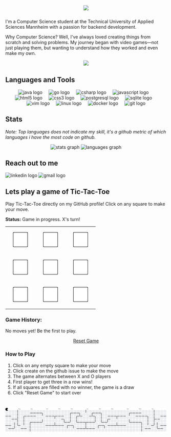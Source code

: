 <div align="center">
  <img height="300" src="https://github.com/user-attachments/assets/06b5c46c-fb17-4729-bcce-5718b752d7da"  />
</div>

###
I'm a Computer Science student at the Technical University of Applied Sciences Mannheim with a passion for backend development.

Why Computer Science? Well, I've always loved creating things from scratch and solving problems. My journey began with video games—not just playing them, but wanting to understand how they worked and even make my own. 


<div align="center">
<img src="https://media3.giphy.com/media/v1.Y2lkPTc5MGI3NjExeGR5MzF0YjNqOHJidGZ6Zmk5dXZ6YzFmZGhvYTdmdzI1NWl5MGJzbSZlcD12MV9pbnRlcm5hbF9naWZfYnlfaWQmY3Q9Zw/tJDz8mPYyUJZ1Pg9fA/giphy.gif" height="100">
</div>

## Languages and Tools

<div align="center">
  <img src="https://cdn.jsdelivr.net/gh/devicons/devicon/icons/java/java-original.svg" height="45" alt="java logo"  />
  <img width="12" />
  <img src="https://cdn.jsdelivr.net/gh/devicons/devicon/icons/go/go-original.svg" height="45" alt="go logo"  />
  <img width="12" />
  <img src="https://cdn.jsdelivr.net/gh/devicons/devicon/icons/csharp/csharp-original.svg" height="45" alt="csharp logo"  />
  <img width="12" />
  <img src="https://cdn.jsdelivr.net/gh/devicons/devicon/icons/javascript/javascript-original.svg" height="45" alt="javascript logo"  />
  <img width="12" />
  <img src="https://cdn.jsdelivr.net/gh/devicons/devicon/icons/html5/html5-original.svg" height="45" alt="html5 logo"  />
  <img width="12" />
  <img src="https://cdn.jsdelivr.net/gh/devicons/devicon/icons/css3/css3-original.svg" height="45" alt="css3 logo"  />
  <img width="12" />
  <img src="https://cdn.jsdelivr.net/gh/devicons/devicon/icons/postgresql/postgresql-original.svg" height="45" alt="postgresql logo"  />
  <img width="12" />
  <img src="https://cdn.jsdelivr.net/gh/devicons/devicon/icons/sqlite/sqlite-original.svg" height="45" alt="sqlite logo"  />
  <img width="12" />
  <img src="https://cdn.jsdelivr.net/gh/devicons/devicon/icons/vim/vim-original.svg" height="45" alt="vim logo"  />
  <img width="12" />
  <img src="https://cdn.jsdelivr.net/gh/devicons/devicon/icons/linux/linux-original.svg" height="45" alt="linux logo"  />
  <img width="12" />
  <img src="https://cdn.jsdelivr.net/gh/devicons/devicon/icons/docker/docker-original.svg" height="45" alt="docker logo"  />
  <img width="12" />
  <img src="https://cdn.jsdelivr.net/gh/devicons/devicon/icons/git/git-original.svg" height="45" alt="git logo"  />
</div>

## Stats

*Note: Top languages does not indicate my skill, it's a github metric of which languages i have the most code on github.*
<div align="center">
  <img src="https://github-readme-stats.vercel.app/api?username=Mathis-zls&hide_title=false&hide_rank=false&show_icons=true&include_all_commits=true&count_private=true&disable_animations=false&theme=dracula&locale=en&hide_border=false&order=1" height="150" alt="stats graph"  />
  <img src="https://github-readme-stats.vercel.app/api/top-langs?username=Mathis-zls&locale=en&hide_title=false&layout=compact&card_width=320&langs_count=5&theme=dracula&hide_border=false&order=2" height="150" alt="languages graph"  />
</div>

## Reach out to me

<div align="left">
  <img src="https://raw.githubusercontent.com/maurodesouza/profile-readme-generator/master/src/assets/icons/social/linkedin/default.svg" width="52" height="40" alt="linkedin logo"  />
  <img src="https://raw.githubusercontent.com/maurodesouza/profile-readme-generator/master/src/assets/icons/social/gmail/default.svg" width="52" height="40" alt="gmail logo"  />
</div>


## Lets play a game of Tic-Tac-Toe

Play Tic-Tac-Toe directly on my GitHub profile! Click on any square to make your move.

**Status:** Game in progress. X's turn!

<table>
  <tr>
    <td width="80" height="80" align="center">
      <a href="https://github.com/Mathis-zls/Mathis-zls/issues/new?title=ttt%7Cmove%7C1&body=Just+click+submit+to+make+your+move!">
        <img src="https://raw.githubusercontent.com/Mathis-zls/Mathis-zls/main/assets/blank.png" width="50" alt="blank">
      </a>
    </td>
    <td width="80" height="80" align="center">
      <a href="https://github.com/Mathis-zls/Mathis-zls/issues/new?title=ttt%7Cmove%7C2&body=Just+click+submit+to+make+your+move!">
        <img src="https://raw.githubusercontent.com/Mathis-zls/Mathis-zls/main/assets/blank.png" width="50" alt="blank">
      </a>
    </td>
    <td width="80" height="80" align="center">
      <a href="https://github.com/Mathis-zls/Mathis-zls/issues/new?title=ttt%7Cmove%7C3&body=Just+click+submit+to+make+your+move!">
        <img src="https://raw.githubusercontent.com/Mathis-zls/Mathis-zls/main/assets/blank.png" width="50" alt="blank">
      </a>
    </td>
  </tr>
  <tr>
    <td width="80" height="80" align="center">
      <a href="https://github.com/Mathis-zls/Mathis-zls/issues/new?title=ttt%7Cmove%7C4&body=Just+click+submit+to+make+your+move!">
        <img src="https://raw.githubusercontent.com/Mathis-zls/Mathis-zls/main/assets/blank.png" width="50" alt="blank">
      </a>
    </td>
    <td width="80" height="80" align="center">
      <a href="https://github.com/Mathis-zls/Mathis-zls/issues/new?title=ttt%7Cmove%7C5&body=Just+click+submit+to+make+your+move!">
        <img src="https://raw.githubusercontent.com/Mathis-zls/Mathis-zls/main/assets/blank.png" width="50" alt="blank">
      </a>
    </td>
    <td width="80" height="80" align="center">
      <a href="https://github.com/Mathis-zls/Mathis-zls/issues/new?title=ttt%7Cmove%7C6&body=Just+click+submit+to+make+your+move!">
        <img src="https://raw.githubusercontent.com/Mathis-zls/Mathis-zls/main/assets/blank.png" width="50" alt="blank">
      </a>
    </td>
  </tr>
  <tr>
    <td width="80" height="80" align="center">
      <a href="https://github.com/Mathis-zls/Mathis-zls/issues/new?title=ttt%7Cmove%7C7&body=Just+click+submit+to+make+your+move!">
        <img src="https://raw.githubusercontent.com/Mathis-zls/Mathis-zls/main/assets/blank.png" width="50" alt="blank">
      </a>
    </td>
    <td width="80" height="80" align="center">
      <a href="https://github.com/Mathis-zls/Mathis-zls/issues/new?title=ttt%7Cmove%7C8&body=Just+click+submit+to+make+your+move!">
        <img src="https://raw.githubusercontent.com/Mathis-zls/Mathis-zls/main/assets/blank.png" width="50" alt="blank">
      </a>
    </td>
    <td width="80" height="80" align="center">
      <a href="https://github.com/Mathis-zls/Mathis-zls/issues/new?title=ttt%7Cmove%7C9&body=Just+click+submit+to+make+your+move!">
        <img src="https://raw.githubusercontent.com/Mathis-zls/Mathis-zls/main/assets/blank.png" width="50" alt="blank">
      </a>
    </td>
  </tr>
</table>

### Game History:
No moves yet! Be the first to play.

<div align="center">
  <a href="https://github.com/Mathis-zls/Mathis-zls/issues/new?title=ttt%7Creset&body=Just+click+submit+to+reset+the+game">Reset Game</a>
</div>

### How to Play
1. Click on any empty square to make your move
2. Click create on the github issue to make the move
3. The game alternates between X and O players
4. First player to get three in a row wins!
5. If all squares are filled with no winner, the game is a draw
6. Click "Reset Game" to start over
###

<br clear="both">

<picture>
  <source media="(prefers-color-scheme: dark)" srcset="https://raw.githubusercontent.com/Mathis-zls/Mathis-zls/output/pacman-contribution-graph-dark.svg">
  <source media="(prefers-color-scheme: light)" srcset="https://raw.githubusercontent.com/Mathis-zls/Mathis-zls/output/pacman-contribution-graph.svg">
  <img alt="pacman contribution graph" src="https://raw.githubusercontent.com/Mathis-zls/Mathis-zls/output/pacman-contribution-graph.svg">
</picture>

###
